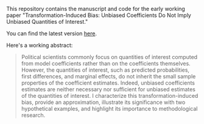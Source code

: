 This repository contains the manuscript and code for the early working paper "Transformation-Induced Bias: Unbiased Coefficients Do Not Imply Unbiased Quantities of Interest." 

You can find the latest version [here](doc/bias.pdf).

Here's a working abstract:

> Political scientists commonly focus on quantities of interest computed from model coefficients rather than on the coefficients themselves. However, the quantities of interest, such as predicted probabilities, first differences, and marginal effects, do not inherit the small sample properties of the coefficient estimates. Indeed, unbiased coefficients estimates are neither necessary nor sufficient for unbiased estimates of the quantities of interest. I characterize this transformation-induced bias, provide an approximation, illustrate its significance with two hypothetical examples, and highlight its importance to methodological research.

